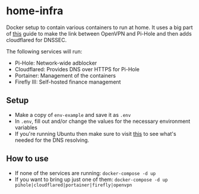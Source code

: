 # home-infra
Docker setup to contain various containers to run at home. It uses a big part of [this](https://demyx.sh/tutorial/how-to-run-openvpn-and-pi-hole-using-docker-in-a-vps/) guide to make the link between OpenVPN and Pi-Hole and then adds cloudflared for DNSSEC.

The following services will run:

- Pi-Hole: Network-wide adblocker
- Cloudflared: Provides DNS over HTTPS for Pi-Hole
- Portainer: Management of the containers
- Firefly III: Self-hosted finance management

## Setup
- Make a copy of `env-example` and save it as `.env`
- In `.env`, fill out and/or change the values for the necessary environment variables
- If you're running Ubuntu then make sure to visit [this](https://github.com/pi-hole/docker-pi-hole#installing-on-ubuntu) to see what's needed for the DNS resolving.

## How to use
- If none of the services are running: `docker-compose -d up`
- If you want to bring up just one of them: `docker-compose -d up pihole|cloudflared|portainer|firefly|openvpn`
